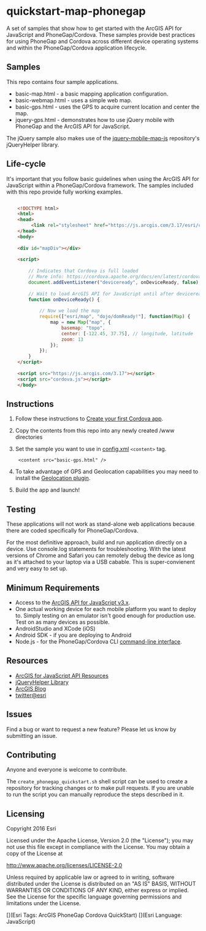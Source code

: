 # quickstart-map-phonegap

A set of samples that show how to get started with the ArcGIS API for JavaScript and PhoneGap/Cordova. These samples provide best practices for using PhoneGap and Cordova across different device operating systems and within the PhoneGap/Cordova application lifecycle.

## Samples
This repo contains four sample applications.  

* basic-map.html - a basic mapping application configuration.
* basic-webmap.html - uses a simple web map.
* basic-gps.html - uses the GPS to acquire current location and center the map.
* jquery-gps.html - demonstrates how to use jQuery mobile with PhoneGap and the ArcGIS API for JavaScript. 

The jQuery sample also makes use of the [jquery-mobile-map-js](https://github.com/Esri/jquery-mobile-map-js) repository's jQueryHelper library.

## Life-cycle

It's important that you follow basic guidelines when using the ArcGIS API for JavaScript within a PhoneGap/Cordova framework. The samples included with this repo provide fully working examples.


```html

	<!DOCTYPE html>
	<html>
	<head>
         <link rel="stylesheet" href="https://js.arcgis.com/3.17/esri/css/esri.css">
	</head>
    <body>
    
    <div id="mapDiv"></div>
    
	<script>
	
		// Indicates that Cordova is full loaded
		// More info: https://cordova.apache.org/docs/en/latest/cordova/events/events.html
    	document.addEventListener("deviceready", onDeviceReady, false);
		
		// Wait to load ArcGIS API for JavaScript until after deviceready event
		function onDeviceReady() {
		
			// Now we load the map
			require(["esri/map", "dojo/domReady!"], function(Map) {
				map = new Map("map", {
            		basemap: "topo",  
            		center: [-122.45, 37.75], // longitude, latitude
            		zoom: 13
        		});
    		});
		}
	</script>
	
	<script src="https://js.arcgis.com/3.17"></script>
	<script src="cordova.js"></script>
    </body>

```

## Instructions


1. Follow these instructions to [Create your first Cordova app](https://cordova.apache.org/docs/en/latest/guide/cli/index.html).

2. Copy the contents from this repo into any newly created /www directories
3. Set the sample you want to use in [config.xml](https://cordova.apache.org/docs/en/latest/config_ref/index.html) `<content>` tag.

    	<content src="basic-gps.html" />

8. To take advantage of GPS and Geolocation capabilities you may need to install the [Geolocation plugin](https://www.npmjs.com/package/cordova-plugin-geolocation). 
9. Build the app and launch!

## Testing

These applications will not work as stand-alone web applications because there are coded specifically for PhoneGap/Cordova. 

For the most definitive approach, build and run application directly on a device. Use console.log statements for troubleshooting. With the latest versions of Chrome and Safari you can remotely debug the device as long as it's attached to your laptop via a USB cabable. This is super-convienent and very easy to set up.

## Minimum Requirements

* Access to the [ArcGIS API for JavaScript v3.x](https://developers.arcgis.com/javascript/3/jsapi/).
* One actual working device for each mobile platform you want to deploy to. Simply testing on an emulator isn't good enough for production use. Test on as many devices as possible.
* AndroidStudio and XCode (iOS)
* Android SDK - if you are deploying to Android
* Node.js - for the PhoneGap/Cordova CLI [command-line interface](https://cordova.apache.org/docs/en/latest/guide/cli/#installing-the-cordova-cli). 

## Resources

* [ArcGIS for JavaScript API Resources](https://developers.arcgis.com/javascript/3/jsapi/)
* [jQueryHelper Library](https://github.com/Esri/jquery-mobile-map-js)
* [ArcGIS Blog](http://blogs.esri.com/esri/arcgis/)
* [twitter@esri](http://twitter.com/esri)

## Issues

Find a bug or want to request a new feature?  Please let us know by submitting an issue.

## Contributing

Anyone and everyone is welcome to contribute. 

The `create_phonegap_quickstart.sh` shell script can be used to create a repository for tracking changes or to make pull requests. If you are unable to run the script you can manually reproduce the steps described in it. 

## Licensing
Copyright 2016 Esri

Licensed under the Apache License, Version 2.0 (the "License");
you may not use this file except in compliance with the License.
You may obtain a copy of the License at

   http://www.apache.org/licenses/LICENSE-2.0

Unless required by applicable law or agreed to in writing, software
distributed under the License is distributed on an "AS IS" BASIS,
WITHOUT WARRANTIES OR CONDITIONS OF ANY KIND, either express or implied.
See the License for the specific language governing permissions and
limitations under the License.

[](Esri Tags: ArcGIS PhoneGap Cordova QuickStart)
[](Esri Language: JavaScript)
